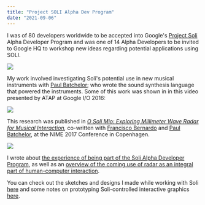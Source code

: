 ```yaml
---
title: "Project SOLI Alpha Dev Program"
date: "2021-09-06"
---
```




I was of 80 developers worldwide to be accepted into Google's [Project Soli](https://atap.google.com/soli/) Alpha Developer Program and was one of 14 Alpha Developers to be invited to Google HQ to workshop new ideas regarding potential applications using SOLI.  



![](/post_assets/soli/atap.jpg)



My work involved investigating Soli's potential use in new musical instruments with [Paul Batchelor](http://pbat.ch); who wrote the sound synthesis language that powered the instruments.  Some of this work was shown in in this video presented by ATAP at  Google I/O 2016:



[![](http://img.youtube.com/vi/H41A_IWZwZI/0.jpg)](http://www.youtube.com/watch?v=H41A_IWZwZI "")




This research was published in [*O Soli Mio: Exploring Millimeter Wave Radar for Musical Interaction*](http://homes.create.aau.dk/dano/nime17/papers/0054/index.html)*,*  co-written with [Francisco Bernardo](https://fbernardo.com) and [Paul Batchelor](http://paulbatchelor.github.io/), at the NIME 2017 Conference in Copenhagen.



[![](http://img.youtube.com/vi/WGlVzIlJvno/0.jpg)](http://www.youtube.com/watch?v=WGlVzIlJvno "")




I wrote about [the experience of being part of the Soli Alpha Developer Program](https://nickarner.com/notes/participating-in-the-soli-alpha-developer-program-may-23-2016/), as well as an [overview of the coming use of radar as an integral part of human-computer interaction](https://nickarner.com/notes/project-soli-the-coming-use-of-radar-in-human-machine-interfaces-april-2020/).

You can check out the sketches and designs I made while working with Soli [here](/projects_and_work/NickArner-SoliNotebookSketches.pdf) and some notes on prototyping Soli-controlled interactive graphics [here](https://nickarner.com/notes/re-visiting-old-work-soli-sketches-october-28-2021/). 

